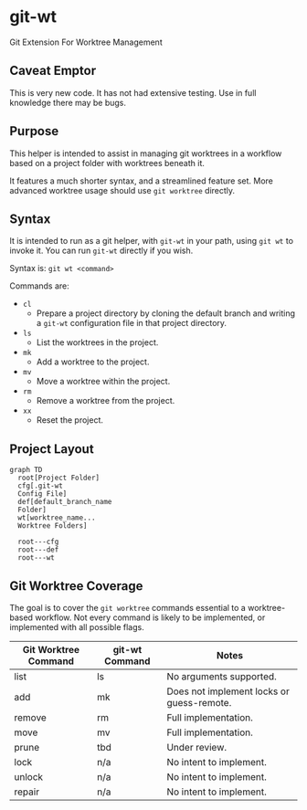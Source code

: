 # git-wt

Git Extension For Worktree Management

## Caveat Emptor

This is very new code. It has not had extensive testing. Use in full knowledge
there may be bugs.

## Purpose

This helper is intended to assist in managing git worktrees in a workflow based
on a project folder with worktrees beneath it.

It features a much shorter syntax, and a streamlined feature set. More advanced
worktree usage should use `git worktree` directly.

## Syntax

It is intended to run as a git helper, with `git-wt` in your path, using `git wt`
to invoke it. You can run `git-wt` directly if you wish.

Syntax is: `git wt <command>`

Commands are:

- `cl`
  - Prepare a project directory by cloning the default branch and writing a
    `git-wt` configuration file in that project directory.
- `ls`
  - List the worktrees in the project.
- `mk`
  - Add a worktree to the project.
- `mv`
  - Move a worktree within the project.
- `rm`
  - Remove a worktree from the project.
- `xx`
  - Reset the project.

## Project Layout

```mermaid
graph TD
  root[Project Folder]
  cfg[.git-wt
  Config File]
  def[default_branch_name
  Folder]
  wt[worktree_name...
  Worktree Folders]

  root---cfg
  root---def
  root---wt
```

## Git Worktree Coverage

The goal is to cover the `git worktree` commands essential to a worktree-based
workflow. Not every command is likely to be implemented, or implemented with all
possible flags.

| Git Worktree Command | git-wt Command | Notes                                     |
| -------------------- | -------------- | ----------------------------------------- |
| list                 | ls             | No arguments supported.                   |
| add                  | mk             | Does not implement locks or guess-remote. |
| remove               | rm             | Full implementation.                      |
| move                 | mv             | Full implementation.                      |
| prune                | tbd            | Under review.                             |
| lock                 | n/a            | No intent to implement.                   |
| unlock               | n/a            | No intent to implement.                   |
| repair               | n/a            | No intent to implement.                   |
